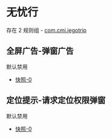 # 无忧行

存在 2 规则组 - [com.cmi.jegotrip](/src/apps/com.cmi.jegotrip.ts)

## 全屏广告-弹窗广告

默认禁用

- [快照-0](https://i.gkd.li/import/13631904)

## 定位提示-请求定位权限弹窗

默认禁用

- [快照-0](https://i.gkd.li/import/13232766)
